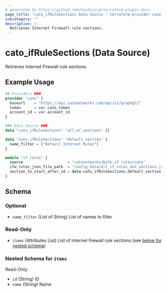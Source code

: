 ```yaml
---
# generated by https://github.com/hashicorp/terraform-plugin-docs
page_title: "cato_ifRuleSections Data Source - terraform-provider-cato"
subcategory: ""
description: |-
  Retrieves Internet Firewall rule sections.
---
```


# cato_ifRuleSections (Data Source)

Retrieves Internet Firewall rule sections.

## Example Usage

```terraform
## Providers ###
provider "cato" {
  baseurl    = "https://api.catonetworks.com/api/v1/graphql2"
  token      = var.cato_token
  account_id = var.account_id
}

### Data Source ###
data "cato_ifRuleSections" "all_wf_sections" {}

data "cato_ifRuleSections" "default_section" {
  name_filter = ["Default Internet Rules"]
}

module "if_rules" {
  source                    = "catonetworks/bulk-if-rules/cato"
  ifw_rules_json_file_path  = "config_data/all_if_rules_and_sections.json"
  section_to_start_after_id = data.cato_ifRuleSections.default_section.items[0].id
}
```

<!-- schema generated by tfplugindocs -->
## Schema

### Optional

- `name_filter` (List of String) List of names to filter

### Read-Only

- `items` (Attributes List) List of internet firewall rule sections (see [below for nested schema](#nestedatt--items))

<a id="nestedatt--items"></a>
### Nested Schema for `items`

Read-Only:

- `id` (String) ID
- `name` (String) Name
